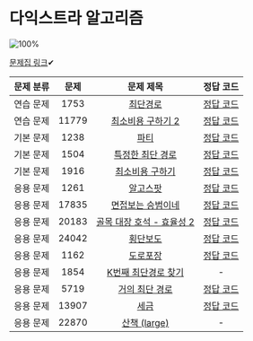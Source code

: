 # 다익스트라 알고리즘

![100%](https://progress-bar.dev/12/?scale=14&title=progress&width=500&color=babaca&suffix=/14)

[문제집 링크](https://www.acmicpc.net/workbook/view/10433)✔

| 문제 분류 | 문제 | 문제 제목 | 정답 코드 |
| :--: | :--: | :--: | :--: |
| 연습 문제 | 1753 | [최단경로](https://www.acmicpc.net/problem/1753) | [정답 코드](../0x1D/solutions/1753.cpp) |
| 연습 문제 | 11779 | [최소비용 구하기 2](https://www.acmicpc.net/problem/11779) | [정답 코드](../0x1D/solutions/11779.cpp) |
| 기본 문제 | 1238 | [파티](https://www.acmicpc.net/problem/1238) | [정답 코드](../0x1D/solutions/1238.cpp) |
| 기본 문제 | 1504 | [특정한 최단 경로](https://www.acmicpc.net/problem/1504) | [정답 코드](../0x1D/solutions/1504.cpp) |
| 기본 문제 | 1916 | [최소비용 구하기](https://www.acmicpc.net/problem/1916) | [정답 코드](../0x1D/solutions/1916.cpp) |
| 응용 문제 | 1261 | [알고스팟](https://www.acmicpc.net/problem/1261) | [정답 코드](../0x1D/solutions/1261.cpp) |
| 응용 문제 | 17835 | [면접보는 승범이네](https://www.acmicpc.net/problem/17835) | [정답 코드](../0x1D/solutions/17835.cpp) |
| 응용 문제 | 20183 | [골목 대장 호석 - 효율성 2](https://www.acmicpc.net/problem/20183) | [정답 코드](../0x1D/solutions/20183.cpp) |
| 응용 문제 | 24042 | [횡단보도](https://www.acmicpc.net/problem/24042) | [정답 코드](../0x1D/solutions/24042.cpp) |
| 응용 문제 | 1162 | [도로포장](https://www.acmicpc.net/problem/1162) | [정답 코드](../0x1D/solutions/1162.cpp) |
| 응용 문제 | 1854 | [K번째 최단경로 찾기](https://www.acmicpc.net/problem/1854) | - |
| 응용 문제 | 5719 | [거의 최단 경로](https://www.acmicpc.net/problem/5719) | [정답 코드](../0x1D/solutions/5719.cpp) |
| 응용 문제 | 13907 | [세금](https://www.acmicpc.net/problem/13907) | [정답 코드](../0x1D/solutions/13907.cpp) |
| 응용 문제 | 22870 | [산책 (large)](https://www.acmicpc.net/problem/22870) | - |
